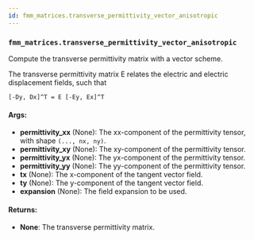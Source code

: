 ```yaml
---
id: fmm_matrices.transverse_permittivity_vector_anisotropic
---
```


    
### `fmm_matrices.transverse_permittivity_vector_anisotropic`
Compute the transverse permittivity matrix with a vector scheme.

The transverse permittivity matrix E relates the electric and electric displacement
fields, such that

    [-Dy, Dx]^T = E [-Ey, Ex]^T

#### Args:
- **permittivity_xx** (None): The xx-component of the permittivity tensor, with
shape `(..., nx, ny)`.
- **permittivity_xy** (None): The xy-component of the permittivity tensor.
- **permittivity_yx** (None): The yx-component of the permittivity tensor.
- **permittivity_yy** (None): The yy-component of the permittivity tensor.
- **tx** (None): The x-component of the tangent vector field.
- **ty** (None): The y-component of the tangent vector field.
- **expansion** (None): The field expansion to be used.

#### Returns:
- **None**: The transverse permittivity matrix.
